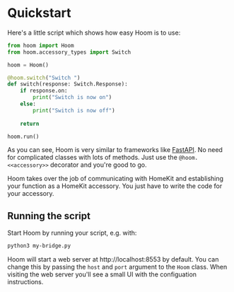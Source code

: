 # Quickstart

Here's a little script which shows how easy Hoom is to use:

```python
from hoom import Hoom
from hoom.accessory_types import Switch

hoom = Hoom()

@hoom.switch("Switch ")
def switch(response: Switch.Response):
    if response.on:
        print("Switch is now on")
    else:
        print("Switch is now off")
        
    return

hoom.run()
```

As you can see, Hoom is very similar to frameworks like [FastAPI](https://github.com/tiangolo/fastapi). No need for complicated classes with lots of methods. Just use the `@hoom.<<accessory>>` decorator and you're good to go.

Hoom takes over the job of communicating with HomeKit and establishing your function as a HomeKit accessory. You just have to write the code for your accessory.


## Running the script

Start Hoom by running your script, e.g. with:

```bash
python3 my-bridge.py
```

Hoom will start a web server at http://localhost:8553 by default. You can change this by passing the `host` and `port` argument to the `Hoom` class. When visiting the web server you'll see a small UI with the configuation instructions.